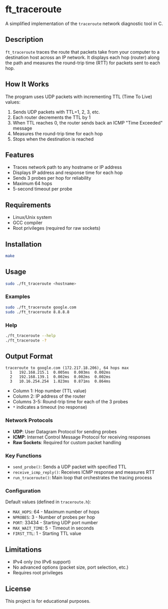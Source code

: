 # ft_traceroute

A simplified implementation of the `traceroute` network diagnostic tool in C.

## Description

`ft_traceroute` traces the route that packets take from your computer to a destination host across an IP network. It displays each hop (router) along the path and measures the round-trip time (RTT) for packets sent to each hop.

## How It Works

The program uses UDP packets with incrementing TTL (Time To Live) values:

1. Sends UDP packets with TTL=1, 2, 3, etc.
2. Each router decrements the TTL by 1
3. When TTL reaches 0, the router sends back an ICMP "Time Exceeded" message
4. Measures the round-trip time for each hop
5. Stops when the destination is reached

## Features

- Traces network path to any hostname or IP address
- Displays IP address and response time for each hop
- Sends 3 probes per hop for reliability
- Maximum 64 hops
- 5-second timeout per probe

## Requirements

- Linux/Unix system
- GCC compiler
- Root privileges (required for raw sockets)

## Installation

```bash
make
```

## Usage

```bash
sudo ./ft_traceroute <hostname>
```

### Examples

```bash
sudo ./ft_traceroute google.com
sudo ./ft_traceroute 8.8.8.8
```

### Help

```bash
./ft_traceroute --help
./ft_traceroute -?
```

## Output Format

```
traceroute to google.com (172.217.18.206), 64 hops max
  1   192.168.215.1  0.005ms  0.003ms  0.002ms
  2   192.168.139.1  0.002ms  0.002ms  0.002ms
  3   10.16.254.254  1.823ms  0.871ms  0.864ms
```

- Column 1: Hop number (TTL value)
- Column 2: IP address of the router
- Columns 3-5: Round-trip time for each of the 3 probes
- `*` indicates a timeout (no response)


### Network Protocols

- **UDP**: User Datagram Protocol for sending probes
- **ICMP**: Internet Control Message Protocol for receiving responses
- **Raw Sockets**: Required for custom packet handling

### Key Functions

- `send_probe()`: Sends a UDP packet with specified TTL
- `receive_icmp_reply()`: Receives ICMP response and measures RTT
- `run_traceroute()`: Main loop that orchestrates the tracing process

### Configuration

Default values (defined in `traceroute.h`):

- `MAX_HOPS`: 64 - Maximum number of hops
- `NPROBES`: 3 - Number of probes per hop
- `PORT`: 33434 - Starting UDP port number
- `MAX_WAIT_TIME`: 5 - Timeout in seconds
- `FIRST_TTL`: 1 - Starting TTL value

## Limitations

- IPv4 only (no IPv6 support)
- No advanced options (packet size, port selection, etc.)
- Requires root privileges

## License

This project is for educational purposes.

